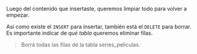 Luego del contenido que insertaste, queremos limpiar todo para volver a empezar. 

Así como existe el `INSERT` para insertar, también está el `DELETE` para borrar. Es importante indicar de _qué tabla_ queremos eliminar filas.

> Borrá todas las filas de la tabla series_peliculas.

